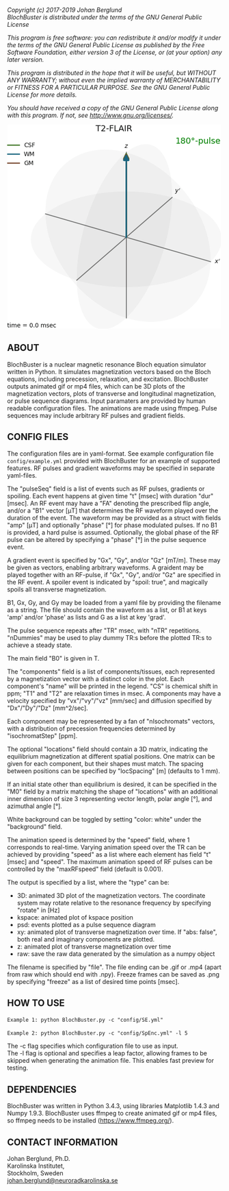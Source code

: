 *Copyright (c) 2017-2019 Johan Berglund*  
*BlochBuster is distributed under the terms of the GNU General Public License*

*This program is free software: you can redistribute it and/or modify it under the terms of the GNU General Public License as published by the Free Software Foundation, either version 3 of the License, or (at your option) any later version.*

*This program is distributed in the hope that it will be useful, but WITHOUT ANY WARRANTY; without even the implied warranty of MERCHANTABILITY or FITNESS FOR A PARTICULAR PURPOSE.  See the GNU General Public License for more details.*

*You should have received a copy of the GNU General Public License along with this program.  If not, see <http://www.gnu.org/licenses/>.*

![](out/FLAIR_3D.gif)

ABOUT
-----
BlochBuster is a nuclear magnetic resonance Bloch equation simulator written in Python. 
It simulates magnetization vectors based on the Bloch equations, including precession, relaxation, and excitation. 
BlochBuster outputs animated gif or mp4 files, which can be 3D plots of the magnetization vectors, plots of transverse and longitudinal magnetization, or pulse sequence diagrams.
Input paramaters are provided by human readable configuration files.
The animations are made using ffmpeg.
Pulse sequences may include arbitrary RF pulses and gradient fields.

CONFIG FILES
------------
The configuration files are in yaml-format. 
See example configuration file `config/example.yml` provided with BlochBuster for an example of supported features. 
RF pulses and gradient waveforms may be specified in separate yaml-files.

The "pulseSeq" field is a list of events such as RF pulses, gradients or spoiling. 
Each event happens at given time "t" [msec] with duration "dur" [msec].
An RF event may have a "FA" denoting the prescribed flip angle, and/or a "B1" vector [&mu;T] that determines the RF waveform played over the duration of the event. 
The waveform may be provided as a struct with fields "amp" [&mu;T] and optionally "phase" [°] for phase modulated pulses. 
If no B1 is provided, a hard pulse is assumed.
Optionally, the global phase of the RF pulse can be altered by specifying a "phase" [°] in the pulse sequence event.

A gradient event is specified by "Gx", "Gy", and/or "Gz" [mT/m]. 
These may be given as vectors, enabling arbitrary waveforms.
A graident may be played together with an RF-pulse, if "Gx", "Gy", and/or "Gz" are specified in the RF event.
A spoiler event is indicated by "spoil: true", and magically spoils all transverse magnetization. 

B1, Gx, Gy, and Gy may be loaded from a yaml file by providing the filename as a string. 
The file should contain the waveform as a list, or B1 at keys 'amp' and/or 'phase' as lists and G as a list at key 'grad'.

The pulse sequence repeats after "TR" msec, with "nTR" repetitions. "nDummies" may be used to play dummy TR:s before the plotted TR:s to achieve a steady state.

The main field "B0" is given in T.

The "components" field is a list of components/tissues, each represented by a magnetization vector with a distinct color in the plot. 
Each component's "name" will be printed in the legend. 
"CS" is chemical shift in ppm; "T1" and "T2" are relaxation times in msec. 
A components may have a velocity specified by "vx"/"vy"/"vz" [mm/sec] and diffusion specified by "Dx"/"Dy"/"Dz" [mm^2/sec].

Each component may be represented by a fan of "nIsochromats" vectors, with a distribution of precession frequencies determined by "isochromatStep" [ppm].

The optional "locations" field should contain a 3D matrix, indicating the equilibrium magnetization at different spatial positions.
One matrix can be given for each component, but their shapes must match.
The spacing between positions can be specified by "locSpacing" [m] (defaults to 1 mm).

If an initial state other than equilibrium is desired, it can be specified in the "M0" field by a matrix matching the shape of "locations" with an additional inner dimension of size 3 representing vector length, polar angle [°], and azimuthal angle [°].

White background can be toggled by setting "color: white" under the "background" field.

The animation speed is determined by the "speed" field, where 1 corresponds to real-time. Varying animation speed over the TR can be achieved by providing "speed" as a list where each element has field "t" [msec] and "speed". The maximum animation speed of RF pulses can be controlled by the "maxRFspeed" field (default is 0.001).

The output is specified by a list, where the "type" can be:
- 3D: animated 3D plot of the magnetization vectors. The coordinate system may rotate relative to the resonance frequency by specifying "rotate" in [Hz]
- kspace: animated plot of kspace position
- psd: events plotted as a pulse sequence diagram
- xy: animated plot of transverse magnetization over time. If "abs: false", both real and imaginary components are plotted.
- z: animated plot of transverse magnetization over time
- raw: save the raw data generated by the simulation as a numpy object

The filename is specified by "file". The file ending can be .gif or .mp4 (apart from raw which should end with .npy).
Freeze frames can be saved as .png by specifying "freeze" as a list of desired time points [msec].

HOW TO USE
----------
`Example 1: python BlochBuster.py -c "config/SE.yml"`

`Example 2: python BlochBuster.py -c "config/SpEnc.yml" -l 5`

The -c flag specifies which configuration file to use as input.  
The -l flag is optional and specifies a leap factor, allowing frames to be skipped when generating the animation file. This enables fast preview for testing.  

DEPENDENCIES
------------
BlochBuster was written in Python 3.4.3, using libraries Matplotlib 1.4.3 and 
Numpy 1.9.3. BlochBuster uses ffmpeg to create animated gif or mp4 files, so
ffmpeg needs to be installed (https://www.ffmpeg.org/).

CONTACT INFORMATION
-------------------
Johan Berglund, Ph.D.  
Karolinska Institutet,  
Stockholm, Sweden  
johan.berglund@neuroradkarolinska.se
